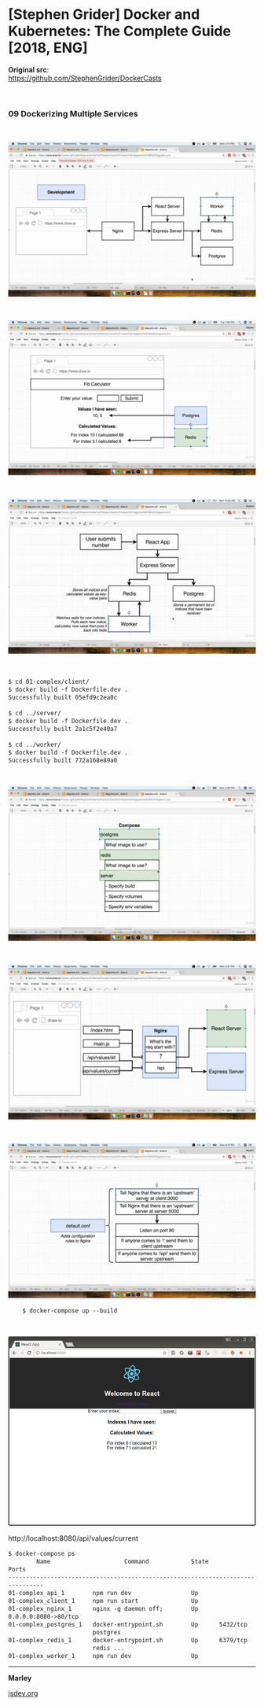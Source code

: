 # [Stephen Grider] Docker and Kubernetes: The Complete Guide [2018, ENG]


**Original src**:  
https://github.com/StephenGrider/DockerCasts


<br/>

### 09 Dockerizing Multiple Services

<br/>

![Application](/img/pic-09-01.png?raw=true)

<br/>

![Application](/img/pic-09-02.png?raw=true)

<br/>

![Application](/img/pic-09-03.png?raw=true)

<br/>

    $ cd 01-complex/client/
    $ docker build -f Dockerfile.dev .
    Successfully built 05efd9c2ea0c

    $ cd ../server/
    $ docker build -f Dockerfile.dev .
    Successfully built 2a1c5f2e40a7

    $ cd ../worker/
    $ docker build -f Dockerfile.dev .
    Successfully built 772a168e89a0


<br/>

![Application](/img/pic-09-04.png?raw=true)

<br/>

![Application](/img/pic-09-05.png?raw=true)

<br/>

![Application](/img/pic-09-06.png?raw=true)


        $ docker-compose up --build

<br/>

![Application](/img/pic-09-07.png?raw=true)


http://localhost:8080/api/values/current


```shell
$ docker-compose ps
        Name                     Command            State          Ports        
--------------------------------------------------------------------------------
01-complex_api_1        npm run dev                 Up                          
01-complex_client_1     npm run start               Up                          
01-complex_nginx_1      nginx -g daemon off;        Up      0.0.0.0:8080->80/tcp
01-complex_postgres_1   docker-entrypoint.sh        Up      5432/tcp            
                        postgres                                                
01-complex_redis_1      docker-entrypoint.sh        Up      6379/tcp            
                        redis ...                                               
01-complex_worker_1     npm run dev                 Up                          
```

---

**Marley**

<a href="https://jsdev.org">jsdev.org</a>  